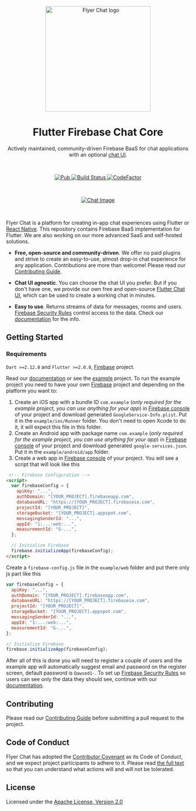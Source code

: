 <br>

<p align="center">
  <a href="https://flyer.chat">
    <img src="https://flyer.chat/assets/logo-dark.svg" width="288px" alt="Flyer Chat logo" />
  </a>
</p>

<h1 align="center">Flutter Firebase Chat Core</h1>

<p align="center">
  Actively maintained, community-driven Firebase BaaS for chat applications with an optional <a href="https://pub.dev/packages/flutter_chat_ui">chat UI</a>.
</p>

<br>

<p align="center">
  <a href="https://pub.dartlang.org/packages/flutter_firebase_chat_core">
    <img alt="Pub" src="https://img.shields.io/pub/v/flutter_firebase_chat_core" />
  </a>
  <a href="https://github.com/flyerhq/flutter_firebase_chat_core/actions?query=workflow%3Abuild">
    <img alt="Build Status" src="https://github.com/flyerhq/flutter_firebase_chat_core/workflows/build/badge.svg" />
  </a>
  <a href="https://www.codefactor.io/repository/github/flyerhq/flutter_firebase_chat_core">
    <img alt="CodeFactor" src="https://www.codefactor.io/repository/github/flyerhq/flutter_firebase_chat_core/badge" />
  </a>
</p>

<br>

<p align="center">
  <a href="https://flyer.chat">
    <img alt="Chat Image" src="https://user-images.githubusercontent.com/14123304/111913228-72fa3280-8a6d-11eb-8838-382a270d66f5.png" />
  </a>
</p>

<br>

Flyer Chat is a platform for creating in-app chat experiences using Flutter or [React Native](https://github.com/flyerhq/react-native-firebase-chat-core). This repository contains Firebase BaaS implementation for Flutter. We are also working on our more advanced SaaS and self-hosted solutions.

* **Free, open-source and community-driven**. We offer no paid plugins and strive to create an easy-to-use, almost drop-in chat experience for any application. Contributions are more than welcome! Please read our [Contributing Guide](CONTRIBUTING.md).

* **Chat UI agnostic**. You can choose the chat UI you prefer. But if you don't have one, we provide our own free and open-source [Flutter Chat UI](https://pub.dev/packages/flutter_chat_ui), which can be used to create a working chat in minutes.

* **Easy to use**. Returns streams of data for messages, rooms and users. [Firebase Security Rules](https://firebase.google.com/docs/rules) control access to the data. Check our [documentation](https://docs.flyer.chat/flutter/firebase/firebase-overview) for the info.

## Getting Started

### Requirements

`Dart >=2.12.0` and `Flutter >=2.0.0`, [Firebase](https://firebase.google.com) project.

Read our [documentation](https://docs.flyer.chat/flutter/firebase/firebase-overview) or see the [example](https://github.com/flyerhq/flutter_firebase_chat_core/tree/main/example) project. To run the example project you need to have your own [Firebase](https://firebase.google.com) project and depending on the platform you want to:

1. Create an iOS app with a bundle ID `com.example` (*only required for the example project, you can use anything for your app*) in [Firebase console](https://console.firebase.google.com) of your project and download generated `GoogleService-Info.plist`. Put it in the `example/ios/Runner` folder. You don't need to open Xcode to do it, it will expect this file in this folder.
2. Create an Android app with package name `com.example` (*only required for the example project, you can use anything for your app*) in [Firebase console](https://console.firebase.google.com) of your project and download generated `google-services.json`. Put it in the `example/android/app` folder.
3. Create a web app in [Firebase console](https://console.firebase.google.com) of your project. You will see a script that will look like this

```html
 <!-- Firebase Configuration -->
<script>
  var firebaseConfig = {
    apiKey: "...",
    authDomain: "[YOUR_PROJECT].firebaseapp.com",
    databaseURL: "https://[YOUR_PROJECT].firebaseio.com",
    projectId: "[YOUR_PROJECT]",
    storageBucket: "[YOUR_PROJECT].appspot.com",
    messagingSenderId: "...",
    appId: "1:...:web:...",
    measurementId: "G-...",
  };

  // Initialize Firebase
  firebase.initializeApp(firebaseConfig);
</script>
```
Create a `firebase-config.js` file in the `example/web` folder and put there only js part like this

```js
var firebaseConfig = {
  apiKey: "...",
  authDomain: "[YOUR_PROJECT].firebaseapp.com",
  databaseURL: "https://[YOUR_PROJECT].firebaseio.com",
  projectId: "[YOUR_PROJECT]",
  storageBucket: "[YOUR_PROJECT].appspot.com",
  messagingSenderId: "...",
  appId: "1:...:web:...",
  measurementId: "G-...",
};

// Initialize Firebase
firebase.initializeApp(firebaseConfig);
```

After all of this is done you will need to register a couple of users and the example app will automatically suggest email and password on the register screen, default password is `Qawsed1-`. To set up [Firebase Security Rules](https://firebase.google.com/docs/rules) so users can see only the data they should see, continue with our [documentation](https://docs.flyer.chat/flutter/firebase/firebase-rules).

## Contributing

Please read our [Contributing Guide](CONTRIBUTING.md) before submitting a pull request to the project.

## Code of Conduct

Flyer Chat has adopted the [Contributor Covenant](https://www.contributor-covenant.org) as its Code of Conduct, and we expect project participants to adhere to it. Please read [the full text](CODE_OF_CONDUCT.md) so that you can understand what actions will and will not be tolerated.

## License

Licensed under the [Apache License, Version 2.0](LICENSE)

